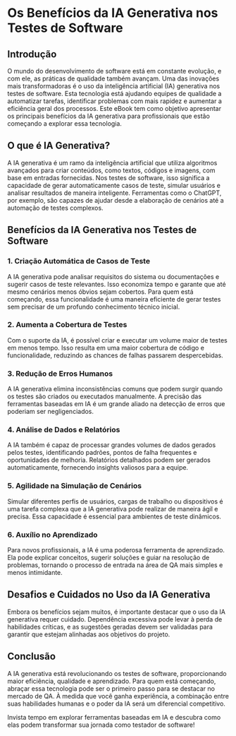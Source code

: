 # Os Benefícios da IA Generativa nos Testes de Software

## Introdução
O mundo do desenvolvimento de software está em constante evolução, e com ele, as práticas de qualidade também avançam. Uma das inovações mais transformadoras é o uso da inteligência artificial (IA) generativa nos testes de software. Esta tecnologia está ajudando equipes de qualidade a automatizar tarefas, identificar problemas com mais rapidez e aumentar a eficiência geral dos processos. Este eBook tem como objetivo apresentar os principais benefícios da IA generativa para profissionais que estão começando a explorar essa tecnologia.

## O que é IA Generativa?
A IA generativa é um ramo da inteligência artificial que utiliza algoritmos avançados para criar conteúdos, como textos, códigos e imagens, com base em entradas fornecidas. Nos testes de software, isso significa a capacidade de gerar automaticamente casos de teste, simular usuários e analisar resultados de maneira inteligente. Ferramentas como o ChatGPT, por exemplo, são capazes de ajudar desde a elaboração de cenários até a automação de testes complexos.

## Benefícios da IA Generativa nos Testes de Software

### 1. Criação Automática de Casos de Teste
A IA generativa pode analisar requisitos do sistema ou documentações e sugerir casos de teste relevantes. Isso economiza tempo e garante que até mesmo cenários menos óbvios sejam cobertos. Para quem está começando, essa funcionalidade é uma maneira eficiente de gerar testes sem precisar de um profundo conhecimento técnico inicial.

### 2. Aumenta a Cobertura de Testes
Com o suporte da IA, é possível criar e executar um volume maior de testes em menos tempo. Isso resulta em uma maior cobertura de código e funcionalidade, reduzindo as chances de falhas passarem despercebidas.

### 3. Redução de Erros Humanos
A IA generativa elimina inconsistências comuns que podem surgir quando os testes são criados ou executados manualmente. A precisão das ferramentas baseadas em IA é um grande aliado na detecção de erros que poderiam ser negligenciados.

### 4. Análise de Dados e Relatórios
A IA também é capaz de processar grandes volumes de dados gerados pelos testes, identificando padrões, pontos de falha frequentes e oportunidades de melhoria. Relatórios detalhados podem ser gerados automaticamente, fornecendo insights valiosos para a equipe.

### 5. Agilidade na Simulação de Cenários
Simular diferentes perfis de usuários, cargas de trabalho ou dispositivos é uma tarefa complexa que a IA generativa pode realizar de maneira ágil e precisa. Essa capacidade é essencial para ambientes de teste dinâmicos.

### 6. Auxílio no Aprendizado
Para novos profissionais, a IA é uma poderosa ferramenta de aprendizado. Ela pode explicar conceitos, sugerir soluções e guiar na resolução de problemas, tornando o processo de entrada na área de QA mais simples e menos intimidante.

## Desafios e Cuidados no Uso da IA Generativa
Embora os benefícios sejam muitos, é importante destacar que o uso da IA generativa requer cuidado. Dependência excessiva pode levar à perda de habilidades críticas, e as sugestões geradas devem ser validadas para garantir que estejam alinhadas aos objetivos do projeto.

## Conclusão
A IA generativa está revolucionando os testes de software, proporcionando maior eficiência, qualidade e aprendizado. Para quem está começando, abraçar essa tecnologia pode ser o primeiro passo para se destacar no mercado de QA. À medida que você ganha experiência, a combinação entre suas habilidades humanas e o poder da IA será um diferencial competitivo.

Invista tempo em explorar ferramentas baseadas em IA e descubra como elas podem transformar sua jornada como testador de software!

